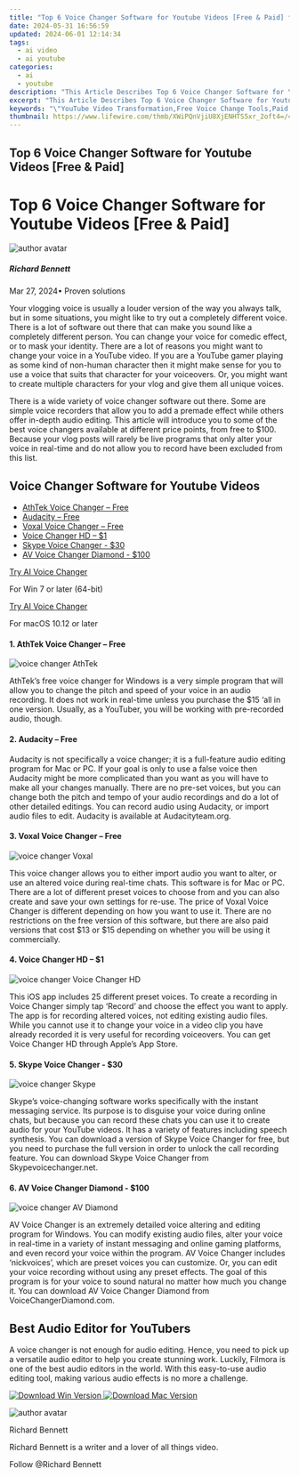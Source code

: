 ```yaml
---
title: "Top 6 Voice Changer Software for Youtube Videos [Free & Paid] for 2024"
date: 2024-05-31 16:56:59
updated: 2024-06-01 12:14:34
tags:
  - ai video
  - ai youtube
categories:
  - ai
  - youtube
description: "This Article Describes Top 6 Voice Changer Software for Youtube Videos [Free & Paid] for 2024"
excerpt: "This Article Describes Top 6 Voice Changer Software for Youtube Videos [Free & Paid] for 2024"
keywords: "\"YouTube Video Transformation,Free Voice Change Tools,Paid Audio Editing Software,Affordable Vocal Alteration,Professional Sound Modification,Voice-Over Youtube Enhancement,Subscription-Based AI Changers\""
thumbnail: https://www.lifewire.com/thmb/XWiPQnVjiU8XjENHTS5xr_2oft4=/400x300/filters:no_upscale():max_bytes(150000):strip_icc()/HBOMax-026fc6ed11044c39bbf2ee96a4fd91ff.jpg
---
```


## Top 6 Voice Changer Software for Youtube Videos [Free & Paid]

# Top 6 Voice Changer Software for Youtube Videos \[Free & Paid\]

![author avatar](https://images.wondershare.com/filmora/article-images/richard-bennett.jpg)

##### Richard Bennett

 Mar 27, 2024• Proven solutions

Your vlogging voice is usually a louder version of the way you always talk, but in some situations, you might like to try out a completely different voice. There is a lot of software out there that can make you sound like a completely different person. You can change your voice for comedic effect, or to mask your identity. There are a lot of reasons you might want to change your voice in a YouTube video. If you are a YouTube gamer playing as some kind of non-human character then it might make sense for you to use a voice that suits that character for your voiceovers. Or, you might want to create multiple characters for your vlog and give them all unique voices.

There is a wide variety of voice changer software out there. Some are simple voice recorders that allow you to add a premade effect while others offer in-depth audio editing. This article will introduce you to some of the best voice changers available at different price points, from free to $100\. Because your vlog posts will rarely be live programs that only alter your voice in real-time and do not allow you to record have been excluded from this list.

## Voice Changer Software for Youtube Videos

* [AthTek Voice Changer – Free](#part1)
* [Audacity – Free](#part2)
* [Voxal Voice Changer – Free](#part3)
* [Voice Changer HD – $1](#part4)
* [Skype Voice Changer - $30](#part5)
* [AV Voice Changer Diamond - $100](#part6)

[Try AI Voice Changer](https://tools.techidaily.com/wondershare/filmora/download/)

For Win 7 or later (64-bit)

[Try AI Voice Changer](https://tools.techidaily.com/wondershare/filmora/download/)

For macOS 10.12 or later

#### 1\. AthTek Voice Changer – Free

![voice changer AthTek](https://images.wondershare.com/filmora/article-images/voice-changer-AthTek.JPG)

AthTek’s free voice changer for Windows is a very simple program that will allow you to change the pitch and speed of your voice in an audio recording. It does not work in real-time unless you purchase the $15 ‘all in one version. Usually, as a YouTuber, you will be working with pre-recorded audio, though.

#### 2\. Audacity – Free

Audacity is not specifically a voice changer; it is a full-feature audio editing program for Mac or PC. If your goal is only to use a false voice then Audacity might be more complicated than you want as you will have to make all your changes manually. There are no pre-set voices, but you can change both the pitch and tempo of your audio recordings and do a lot of other detailed editings. You can record audio using Audacity, or import audio files to edit. Audacity is available at Audacityteam.org.

#### 3\. Voxal Voice Changer – Free

![voice changer Voxal](https://images.wondershare.com/filmora/article-images/voice-changer-Voxal.JPG)

This voice changer allows you to either import audio you want to alter, or use an altered voice during real-time chats. This software is for Mac or PC. There are a lot of different preset voices to choose from and you can also create and save your own settings for re-use. The price of Voxal Voice Changer is different depending on how you want to use it. There are no restrictions on the free version of this software, but there are also paid versions that cost $13 or $15 depending on whether you will be using it commercially.

#### 4\. Voice Changer HD – $1

![voice changer Voice Changer HD](https://images.wondershare.com/filmora/article-images/voice-changer-Voice-Changer-HD.JPG)

This iOS app includes 25 different preset voices. To create a recording in Voice Changer simply tap ‘Record’ and choose the effect you want to apply. The app is for recording altered voices, not editing existing audio files. While you cannot use it to change your voice in a video clip you have already recorded it is very useful for recording voiceovers. You can get Voice Changer HD through Apple’s App Store.

#### 5\. Skype Voice Changer - $30

![voice changer Skype](https://images.wondershare.com/filmora/article-images/voice-changer-Skype.JPG)

Skype’s voice-changing software works specifically with the instant messaging service. Its purpose is to disguise your voice during online chats, but because you can record these chats you can use it to create audio for your YouTube videos. It has a variety of features including speech synthesis. You can download a version of Skype Voice Changer for free, but you need to purchase the full version in order to unlock the call recording feature. You can download Skype Voice Changer from Skypevoicechanger.net.

#### 6\. AV Voice Changer Diamond - $100

![voice changer AV Diamond](https://images.wondershare.com/filmora/article-images/voice-changer-AV-Diamond.JPG)

AV Voice Changer is an extremely detailed voice altering and editing program for Windows. You can modify existing audio files, alter your voice in real-time in a variety of instant messaging and online gaming platforms, and even record your voice within the program. AV Voice Changer includes ‘nickvoices’, which are preset voices you can customize. Or, you can edit your voice recording without using any preset effects. The goal of this program is for your voice to sound natural no matter how much you change it. You can download AV Voice Changer Diamond from VoiceChangerDiamond.com.

## Best Audio Editor for YouTubers

A voice changer is not enough for audio editing. Hence, you need to pick up a versatile audio editor to help you create stunning work. Luckily, Filmora is one of the best audio editors in the world. With this easy-to-use audio editing tool, making various audio effects is no more a challenge.

[![Download Win Version](https://images.wondershare.com/filmora/guide/download-btn-win.jpg) ](https://tools.techidaily.com/wondershare/filmora/download/) [![Download Mac Version](https://images.wondershare.com/filmora/guide/download-btn-mac.jpg) ](https://tools.techidaily.com/wondershare/filmora/download/)

![author avatar](https://images.wondershare.com/filmora/article-images/richard-bennett.jpg)

Richard Bennett

Richard Bennett is a writer and a lover of all things video.

Follow @Richard Bennett
